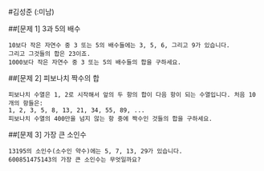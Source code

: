 #김성준 (:미남)

##[문제 1] 3과 5의 배수
    
    10보다 작은 자연수 중 3 또는 5의 배수들에는 3, 5, 6, 그리고 9가 있습니다. 
    그리고 그것들의 합은 23이죠.
    1000보다 작은 자연수 중 3 또는 5의 배수들의 합을 구하세요.


##[문제 2] 피보나치 짝수의 합
    
    피보나치 수열은 1, 2로 시작해서 앞의 두 항의 합이 다음 항이 되는 수열입니다. 처음 10개의 항들은:
    1, 2, 3, 5, 8, 13, 21, 34, 55, 89, ...
    피보나치 수열의 400만을 넘지 않는 항 중에 짝수인 것들의 합을 구하세요.


##[문제 3] 가장 큰 소인수
	
	13195의 소인수(소수인 약수)에는 5, 7, 13, 29가 있습니다.
	600851475143의 가장 큰 소인수는 무엇일까요?
